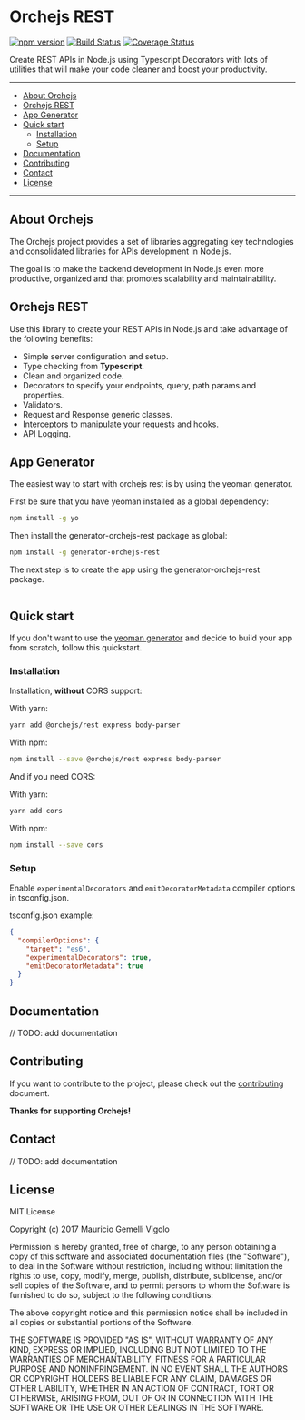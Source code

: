 Orchejs REST
==================

[![npm version](https://badge.fury.io/js/%40orchejs%2Frest.svg)](https://badge.fury.io/js/%40orchejs%2Frest)
[![Build Status](https://travis-ci.org/orchejs/rest.svg?branch=master)](https://travis-ci.org/orchejs/rest)
[![Coverage Status](https://coveralls.io/repos/github/orchejs/rest/badge.svg?branch=master)](https://coveralls.io/github/orchejs/rest?branch=master)

Create REST APIs in Node.js using Typescript Decorators with lots of utilities that will make your code cleaner and boost your productivity.

-------

- [About Orchejs](#aoj)
- [Orchejs REST](#wor)
- [App Generator](#gen)
- [Quick start](#qks)
  - [Installation](#ins)
  - [Setup](#set)
- [Documentation](#doc)
- [Contributing](#con)
- [Contact](#cot)
- [License](#lic)

-------
## <a name="aoj"></a> About Orchejs

The Orchejs project provides a set of libraries aggregating key technologies and consolidated libraries for APIs development in Node.js.

The goal is to make the backend development in Node.js even more productive, organized and that promotes scalability and maintainability.

## <a name="wor"></a> Orchejs REST

Use this library to create your REST APIs in Node.js and take advantage of the following benefits:
- Simple server configuration and setup.
- Type checking from **Typescript**.
- Clean and organized code.
- Decorators to specify your endpoints, query, path params and properties.
- Validators.
- Request and Response generic classes.
- Interceptors to manipulate your requests and hooks.
- API Logging.

## <a name="gen"></a> App Generator

The easiest way to start with orchejs rest is by using the yeoman generator.

First be sure that you have yeoman installed as a global dependency:
```sh
npm install -g yo
```

Then install the generator-orchejs-rest package as global:
```sh
npm install -g generator-orchejs-rest
```

The next step is to create the app using the generator-orchejs-rest package.
```sh

```

## <a name="qks"></a> Quick start

If you don't want to use the [yeoman generator](#gen) and decide to build your app from scratch, 
follow this quickstart.

### <a name="ins"></a> Installation

Installation, **without** CORS support:

With yarn:
```bash
yarn add @orchejs/rest express body-parser 
```

With npm:
```bash
npm install --save @orchejs/rest express body-parser
```

And if you need CORS:

With yarn:
```bash
yarn add cors
```

With npm:
```bash
npm install --save cors
```

### <a name="set"></a> Setup

Enable ```experimentalDecorators``` and ```emitDecoratorMetadata``` compiler options in tsconfig.json.

tsconfig.json example: 
```json
{
  "compilerOptions": {
    "target": "es6",
    "experimentalDecorators": true,
    "emitDecoratorMetadata": true
  }
}
```

## <a name="doc"></a> Documentation

// TODO: add documentation

## <a name="con"></a> Contributing

If you want to contribute to the project, please check out the [contributing](CONTRIBUTING.md) 
document.

**Thanks for supporting Orchejs!**

## <a name="cot"></a> Contact

// TODO: add documentation

## <a name="lic"></a> License

MIT License

Copyright (c) 2017 Mauricio Gemelli Vigolo

Permission is hereby granted, free of charge, to any person obtaining a copy
of this software and associated documentation files (the "Software"), to deal
in the Software without restriction, including without limitation the rights
to use, copy, modify, merge, publish, distribute, sublicense, and/or sell
copies of the Software, and to permit persons to whom the Software is
furnished to do so, subject to the following conditions:

The above copyright notice and this permission notice shall be included in all
copies or substantial portions of the Software.

THE SOFTWARE IS PROVIDED "AS IS", WITHOUT WARRANTY OF ANY KIND, EXPRESS OR
IMPLIED, INCLUDING BUT NOT LIMITED TO THE WARRANTIES OF MERCHANTABILITY,
FITNESS FOR A PARTICULAR PURPOSE AND NONINFRINGEMENT. IN NO EVENT SHALL THE
AUTHORS OR COPYRIGHT HOLDERS BE LIABLE FOR ANY CLAIM, DAMAGES OR OTHER
LIABILITY, WHETHER IN AN ACTION OF CONTRACT, TORT OR OTHERWISE, ARISING FROM,
OUT OF OR IN CONNECTION WITH THE SOFTWARE OR THE USE OR OTHER DEALINGS IN THE
SOFTWARE.
